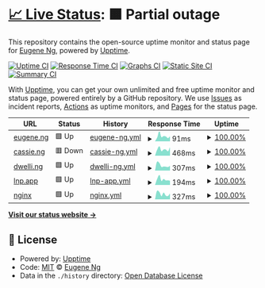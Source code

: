 # [📈 Live Status](https://eugeneyng.github.io/upptime): <!--live status--> **🟧 Partial outage**

This repository contains the open-source uptime monitor and status page for [Eugene Ng](https://eugeneyng.github.io/upptime), powered by [Upptime](https://github.com/upptime/upptime).

[![Uptime CI](https://github.com/eugeneyng/upptime/workflows/Uptime%20CI/badge.svg)](https://github.com/eugeneyng/upptime/actions?query=workflow%3A%22Uptime+CI%22)
[![Response Time CI](https://github.com/eugeneyng/upptime/workflows/Response%20Time%20CI/badge.svg)](https://github.com/eugeneyng/upptime/actions?query=workflow%3A%22Response+Time+CI%22)
[![Graphs CI](https://github.com/eugeneyng/upptime/workflows/Graphs%20CI/badge.svg)](https://github.com/eugeneyng/upptime/actions?query=workflow%3A%22Graphs+CI%22)
[![Static Site CI](https://github.com/eugeneyng/upptime/workflows/Static%20Site%20CI/badge.svg)](https://github.com/eugeneyng/upptime/actions?query=workflow%3A%22Static+Site+CI%22)
[![Summary CI](https://github.com/eugeneyng/upptime/workflows/Summary%20CI/badge.svg)](https://github.com/eugeneyng/upptime/actions?query=workflow%3A%22Summary+CI%22)

With [Upptime](https://upptime.js.org), you can get your own unlimited and free uptime monitor and status page, powered entirely by a GitHub repository. We use [Issues](https://github.com/eugeneyng/upptime/issues) as incident reports, [Actions](https://github.com/eugeneyng/upptime/actions) as uptime monitors, and [Pages](https://eugeneyng.github.io/upptime) for the status page.

<!--start: status pages-->
<!-- This summary is generated by Upptime (https://github.com/upptime/upptime) -->
<!-- Do not edit this manually, your changes will be overwritten -->
<!-- prettier-ignore -->
| URL | Status | History | Response Time | Uptime |
| --- | ------ | ------- | ------------- | ------ |
| <img alt="" src="https://icons.duckduckgo.com/ip3/eugeneyng.github.io.ico" height="13"> [eugene.ng](https://eugeneyng.github.io/) | 🟩 Up | [eugene-ng.yml](https://github.com/eugeneyng/upptime/commits/HEAD/history/eugene-ng.yml) | <details><summary><img alt="Response time graph" src="./graphs/eugene-ng/response-time-week.png" height="20"> 91ms</summary><br><a href="https://eugeneyng.github.io/upptime/history/eugene-ng"><img alt="Response time 106" src="https://img.shields.io/endpoint?url=https%3A%2F%2Fraw.githubusercontent.com%2Feugeneyng%2Fupptime%2FHEAD%2Fapi%2Feugene-ng%2Fresponse-time.json"></a><br><a href="https://eugeneyng.github.io/upptime/history/eugene-ng"><img alt="24-hour response time 87" src="https://img.shields.io/endpoint?url=https%3A%2F%2Fraw.githubusercontent.com%2Feugeneyng%2Fupptime%2FHEAD%2Fapi%2Feugene-ng%2Fresponse-time-day.json"></a><br><a href="https://eugeneyng.github.io/upptime/history/eugene-ng"><img alt="7-day response time 91" src="https://img.shields.io/endpoint?url=https%3A%2F%2Fraw.githubusercontent.com%2Feugeneyng%2Fupptime%2FHEAD%2Fapi%2Feugene-ng%2Fresponse-time-week.json"></a><br><a href="https://eugeneyng.github.io/upptime/history/eugene-ng"><img alt="30-day response time 120" src="https://img.shields.io/endpoint?url=https%3A%2F%2Fraw.githubusercontent.com%2Feugeneyng%2Fupptime%2FHEAD%2Fapi%2Feugene-ng%2Fresponse-time-month.json"></a><br><a href="https://eugeneyng.github.io/upptime/history/eugene-ng"><img alt="1-year response time 109" src="https://img.shields.io/endpoint?url=https%3A%2F%2Fraw.githubusercontent.com%2Feugeneyng%2Fupptime%2FHEAD%2Fapi%2Feugene-ng%2Fresponse-time-year.json"></a></details> | <details><summary><a href="https://eugeneyng.github.io/upptime/history/eugene-ng">100.00%</a></summary><a href="https://eugeneyng.github.io/upptime/history/eugene-ng"><img alt="All-time uptime 100.00%" src="https://img.shields.io/endpoint?url=https%3A%2F%2Fraw.githubusercontent.com%2Feugeneyng%2Fupptime%2FHEAD%2Fapi%2Feugene-ng%2Fuptime.json"></a><br><a href="https://eugeneyng.github.io/upptime/history/eugene-ng"><img alt="24-hour uptime 100.00%" src="https://img.shields.io/endpoint?url=https%3A%2F%2Fraw.githubusercontent.com%2Feugeneyng%2Fupptime%2FHEAD%2Fapi%2Feugene-ng%2Fuptime-day.json"></a><br><a href="https://eugeneyng.github.io/upptime/history/eugene-ng"><img alt="7-day uptime 100.00%" src="https://img.shields.io/endpoint?url=https%3A%2F%2Fraw.githubusercontent.com%2Feugeneyng%2Fupptime%2FHEAD%2Fapi%2Feugene-ng%2Fuptime-week.json"></a><br><a href="https://eugeneyng.github.io/upptime/history/eugene-ng"><img alt="30-day uptime 100.00%" src="https://img.shields.io/endpoint?url=https%3A%2F%2Fraw.githubusercontent.com%2Feugeneyng%2Fupptime%2FHEAD%2Fapi%2Feugene-ng%2Fuptime-month.json"></a><br><a href="https://eugeneyng.github.io/upptime/history/eugene-ng"><img alt="1-year uptime 100.00%" src="https://img.shields.io/endpoint?url=https%3A%2F%2Fraw.githubusercontent.com%2Feugeneyng%2Fupptime%2FHEAD%2Fapi%2Feugene-ng%2Fuptime-year.json"></a></details>
| <img alt="" src="https://icons.duckduckgo.com/ip3/cassie.ng.ico" height="13"> [cassie.ng](https://cassie.ng) | 🟥 Down | [cassie-ng.yml](https://github.com/eugeneyng/upptime/commits/HEAD/history/cassie-ng.yml) | <details><summary><img alt="Response time graph" src="./graphs/cassie-ng/response-time-week.png" height="20"> 468ms</summary><br><a href="https://eugeneyng.github.io/upptime/history/cassie-ng"><img alt="Response time 591" src="https://img.shields.io/endpoint?url=https%3A%2F%2Fraw.githubusercontent.com%2Feugeneyng%2Fupptime%2FHEAD%2Fapi%2Fcassie-ng%2Fresponse-time.json"></a><br><a href="https://eugeneyng.github.io/upptime/history/cassie-ng"><img alt="24-hour response time 427" src="https://img.shields.io/endpoint?url=https%3A%2F%2Fraw.githubusercontent.com%2Feugeneyng%2Fupptime%2FHEAD%2Fapi%2Fcassie-ng%2Fresponse-time-day.json"></a><br><a href="https://eugeneyng.github.io/upptime/history/cassie-ng"><img alt="7-day response time 468" src="https://img.shields.io/endpoint?url=https%3A%2F%2Fraw.githubusercontent.com%2Feugeneyng%2Fupptime%2FHEAD%2Fapi%2Fcassie-ng%2Fresponse-time-week.json"></a><br><a href="https://eugeneyng.github.io/upptime/history/cassie-ng"><img alt="30-day response time 547" src="https://img.shields.io/endpoint?url=https%3A%2F%2Fraw.githubusercontent.com%2Feugeneyng%2Fupptime%2FHEAD%2Fapi%2Fcassie-ng%2Fresponse-time-month.json"></a><br><a href="https://eugeneyng.github.io/upptime/history/cassie-ng"><img alt="1-year response time 591" src="https://img.shields.io/endpoint?url=https%3A%2F%2Fraw.githubusercontent.com%2Feugeneyng%2Fupptime%2FHEAD%2Fapi%2Fcassie-ng%2Fresponse-time-year.json"></a></details> | <details><summary><a href="https://eugeneyng.github.io/upptime/history/cassie-ng">100.00%</a></summary><a href="https://eugeneyng.github.io/upptime/history/cassie-ng"><img alt="All-time uptime 99.99%" src="https://img.shields.io/endpoint?url=https%3A%2F%2Fraw.githubusercontent.com%2Feugeneyng%2Fupptime%2FHEAD%2Fapi%2Fcassie-ng%2Fuptime.json"></a><br><a href="https://eugeneyng.github.io/upptime/history/cassie-ng"><img alt="24-hour uptime 99.99%" src="https://img.shields.io/endpoint?url=https%3A%2F%2Fraw.githubusercontent.com%2Feugeneyng%2Fupptime%2FHEAD%2Fapi%2Fcassie-ng%2Fuptime-day.json"></a><br><a href="https://eugeneyng.github.io/upptime/history/cassie-ng"><img alt="7-day uptime 100.00%" src="https://img.shields.io/endpoint?url=https%3A%2F%2Fraw.githubusercontent.com%2Feugeneyng%2Fupptime%2FHEAD%2Fapi%2Fcassie-ng%2Fuptime-week.json"></a><br><a href="https://eugeneyng.github.io/upptime/history/cassie-ng"><img alt="30-day uptime 100.00%" src="https://img.shields.io/endpoint?url=https%3A%2F%2Fraw.githubusercontent.com%2Feugeneyng%2Fupptime%2FHEAD%2Fapi%2Fcassie-ng%2Fuptime-month.json"></a><br><a href="https://eugeneyng.github.io/upptime/history/cassie-ng"><img alt="1-year uptime 99.99%" src="https://img.shields.io/endpoint?url=https%3A%2F%2Fraw.githubusercontent.com%2Feugeneyng%2Fupptime%2FHEAD%2Fapi%2Fcassie-ng%2Fuptime-year.json"></a></details>
| <img alt="" src="https://icons.duckduckgo.com/ip3/dwelli.ng.ico" height="13"> [dwelli.ng](https://dwelli.ng) | 🟩 Up | [dwelli-ng.yml](https://github.com/eugeneyng/upptime/commits/HEAD/history/dwelli-ng.yml) | <details><summary><img alt="Response time graph" src="./graphs/dwelli-ng/response-time-week.png" height="20"> 307ms</summary><br><a href="https://eugeneyng.github.io/upptime/history/dwelli-ng"><img alt="Response time 370" src="https://img.shields.io/endpoint?url=https%3A%2F%2Fraw.githubusercontent.com%2Feugeneyng%2Fupptime%2FHEAD%2Fapi%2Fdwelli-ng%2Fresponse-time.json"></a><br><a href="https://eugeneyng.github.io/upptime/history/dwelli-ng"><img alt="24-hour response time 275" src="https://img.shields.io/endpoint?url=https%3A%2F%2Fraw.githubusercontent.com%2Feugeneyng%2Fupptime%2FHEAD%2Fapi%2Fdwelli-ng%2Fresponse-time-day.json"></a><br><a href="https://eugeneyng.github.io/upptime/history/dwelli-ng"><img alt="7-day response time 307" src="https://img.shields.io/endpoint?url=https%3A%2F%2Fraw.githubusercontent.com%2Feugeneyng%2Fupptime%2FHEAD%2Fapi%2Fdwelli-ng%2Fresponse-time-week.json"></a><br><a href="https://eugeneyng.github.io/upptime/history/dwelli-ng"><img alt="30-day response time 343" src="https://img.shields.io/endpoint?url=https%3A%2F%2Fraw.githubusercontent.com%2Feugeneyng%2Fupptime%2FHEAD%2Fapi%2Fdwelli-ng%2Fresponse-time-month.json"></a><br><a href="https://eugeneyng.github.io/upptime/history/dwelli-ng"><img alt="1-year response time 373" src="https://img.shields.io/endpoint?url=https%3A%2F%2Fraw.githubusercontent.com%2Feugeneyng%2Fupptime%2FHEAD%2Fapi%2Fdwelli-ng%2Fresponse-time-year.json"></a></details> | <details><summary><a href="https://eugeneyng.github.io/upptime/history/dwelli-ng">100.00%</a></summary><a href="https://eugeneyng.github.io/upptime/history/dwelli-ng"><img alt="All-time uptime 99.28%" src="https://img.shields.io/endpoint?url=https%3A%2F%2Fraw.githubusercontent.com%2Feugeneyng%2Fupptime%2FHEAD%2Fapi%2Fdwelli-ng%2Fuptime.json"></a><br><a href="https://eugeneyng.github.io/upptime/history/dwelli-ng"><img alt="24-hour uptime 100.00%" src="https://img.shields.io/endpoint?url=https%3A%2F%2Fraw.githubusercontent.com%2Feugeneyng%2Fupptime%2FHEAD%2Fapi%2Fdwelli-ng%2Fuptime-day.json"></a><br><a href="https://eugeneyng.github.io/upptime/history/dwelli-ng"><img alt="7-day uptime 100.00%" src="https://img.shields.io/endpoint?url=https%3A%2F%2Fraw.githubusercontent.com%2Feugeneyng%2Fupptime%2FHEAD%2Fapi%2Fdwelli-ng%2Fuptime-week.json"></a><br><a href="https://eugeneyng.github.io/upptime/history/dwelli-ng"><img alt="30-day uptime 100.00%" src="https://img.shields.io/endpoint?url=https%3A%2F%2Fraw.githubusercontent.com%2Feugeneyng%2Fupptime%2FHEAD%2Fapi%2Fdwelli-ng%2Fuptime-month.json"></a><br><a href="https://eugeneyng.github.io/upptime/history/dwelli-ng"><img alt="1-year uptime 100.00%" src="https://img.shields.io/endpoint?url=https%3A%2F%2Fraw.githubusercontent.com%2Feugeneyng%2Fupptime%2FHEAD%2Fapi%2Fdwelli-ng%2Fuptime-year.json"></a></details>
| <img alt="" src="https://icons.duckduckgo.com/ip3/lnp.app.ico" height="13"> [lnp.app](https://lnp.app) | 🟩 Up | [lnp-app.yml](https://github.com/eugeneyng/upptime/commits/HEAD/history/lnp-app.yml) | <details><summary><img alt="Response time graph" src="./graphs/lnp-app/response-time-week.png" height="20"> 194ms</summary><br><a href="https://eugeneyng.github.io/upptime/history/lnp-app"><img alt="Response time 180" src="https://img.shields.io/endpoint?url=https%3A%2F%2Fraw.githubusercontent.com%2Feugeneyng%2Fupptime%2FHEAD%2Fapi%2Flnp-app%2Fresponse-time.json"></a><br><a href="https://eugeneyng.github.io/upptime/history/lnp-app"><img alt="24-hour response time 143" src="https://img.shields.io/endpoint?url=https%3A%2F%2Fraw.githubusercontent.com%2Feugeneyng%2Fupptime%2FHEAD%2Fapi%2Flnp-app%2Fresponse-time-day.json"></a><br><a href="https://eugeneyng.github.io/upptime/history/lnp-app"><img alt="7-day response time 194" src="https://img.shields.io/endpoint?url=https%3A%2F%2Fraw.githubusercontent.com%2Feugeneyng%2Fupptime%2FHEAD%2Fapi%2Flnp-app%2Fresponse-time-week.json"></a><br><a href="https://eugeneyng.github.io/upptime/history/lnp-app"><img alt="30-day response time 200" src="https://img.shields.io/endpoint?url=https%3A%2F%2Fraw.githubusercontent.com%2Feugeneyng%2Fupptime%2FHEAD%2Fapi%2Flnp-app%2Fresponse-time-month.json"></a><br><a href="https://eugeneyng.github.io/upptime/history/lnp-app"><img alt="1-year response time 181" src="https://img.shields.io/endpoint?url=https%3A%2F%2Fraw.githubusercontent.com%2Feugeneyng%2Fupptime%2FHEAD%2Fapi%2Flnp-app%2Fresponse-time-year.json"></a></details> | <details><summary><a href="https://eugeneyng.github.io/upptime/history/lnp-app">100.00%</a></summary><a href="https://eugeneyng.github.io/upptime/history/lnp-app"><img alt="All-time uptime 99.07%" src="https://img.shields.io/endpoint?url=https%3A%2F%2Fraw.githubusercontent.com%2Feugeneyng%2Fupptime%2FHEAD%2Fapi%2Flnp-app%2Fuptime.json"></a><br><a href="https://eugeneyng.github.io/upptime/history/lnp-app"><img alt="24-hour uptime 100.00%" src="https://img.shields.io/endpoint?url=https%3A%2F%2Fraw.githubusercontent.com%2Feugeneyng%2Fupptime%2FHEAD%2Fapi%2Flnp-app%2Fuptime-day.json"></a><br><a href="https://eugeneyng.github.io/upptime/history/lnp-app"><img alt="7-day uptime 100.00%" src="https://img.shields.io/endpoint?url=https%3A%2F%2Fraw.githubusercontent.com%2Feugeneyng%2Fupptime%2FHEAD%2Fapi%2Flnp-app%2Fuptime-week.json"></a><br><a href="https://eugeneyng.github.io/upptime/history/lnp-app"><img alt="30-day uptime 100.00%" src="https://img.shields.io/endpoint?url=https%3A%2F%2Fraw.githubusercontent.com%2Feugeneyng%2Fupptime%2FHEAD%2Fapi%2Flnp-app%2Fuptime-month.json"></a><br><a href="https://eugeneyng.github.io/upptime/history/lnp-app"><img alt="1-year uptime 97.85%" src="https://img.shields.io/endpoint?url=https%3A%2F%2Fraw.githubusercontent.com%2Feugeneyng%2Fupptime%2FHEAD%2Fapi%2Flnp-app%2Fuptime-year.json"></a></details>
| <img alt="" src="https://icons.duckduckgo.com/ip3/nginx.eugene.ng.ico" height="13"> [nginx](https://nginx.eugene.ng) | 🟩 Up | [nginx.yml](https://github.com/eugeneyng/upptime/commits/HEAD/history/nginx.yml) | <details><summary><img alt="Response time graph" src="./graphs/nginx/response-time-week.png" height="20"> 327ms</summary><br><a href="https://eugeneyng.github.io/upptime/history/nginx"><img alt="Response time 414" src="https://img.shields.io/endpoint?url=https%3A%2F%2Fraw.githubusercontent.com%2Feugeneyng%2Fupptime%2FHEAD%2Fapi%2Fnginx%2Fresponse-time.json"></a><br><a href="https://eugeneyng.github.io/upptime/history/nginx"><img alt="24-hour response time 346" src="https://img.shields.io/endpoint?url=https%3A%2F%2Fraw.githubusercontent.com%2Feugeneyng%2Fupptime%2FHEAD%2Fapi%2Fnginx%2Fresponse-time-day.json"></a><br><a href="https://eugeneyng.github.io/upptime/history/nginx"><img alt="7-day response time 327" src="https://img.shields.io/endpoint?url=https%3A%2F%2Fraw.githubusercontent.com%2Feugeneyng%2Fupptime%2FHEAD%2Fapi%2Fnginx%2Fresponse-time-week.json"></a><br><a href="https://eugeneyng.github.io/upptime/history/nginx"><img alt="30-day response time 359" src="https://img.shields.io/endpoint?url=https%3A%2F%2Fraw.githubusercontent.com%2Feugeneyng%2Fupptime%2FHEAD%2Fapi%2Fnginx%2Fresponse-time-month.json"></a><br><a href="https://eugeneyng.github.io/upptime/history/nginx"><img alt="1-year response time 402" src="https://img.shields.io/endpoint?url=https%3A%2F%2Fraw.githubusercontent.com%2Feugeneyng%2Fupptime%2FHEAD%2Fapi%2Fnginx%2Fresponse-time-year.json"></a></details> | <details><summary><a href="https://eugeneyng.github.io/upptime/history/nginx">100.00%</a></summary><a href="https://eugeneyng.github.io/upptime/history/nginx"><img alt="All-time uptime 98.36%" src="https://img.shields.io/endpoint?url=https%3A%2F%2Fraw.githubusercontent.com%2Feugeneyng%2Fupptime%2FHEAD%2Fapi%2Fnginx%2Fuptime.json"></a><br><a href="https://eugeneyng.github.io/upptime/history/nginx"><img alt="24-hour uptime 100.00%" src="https://img.shields.io/endpoint?url=https%3A%2F%2Fraw.githubusercontent.com%2Feugeneyng%2Fupptime%2FHEAD%2Fapi%2Fnginx%2Fuptime-day.json"></a><br><a href="https://eugeneyng.github.io/upptime/history/nginx"><img alt="7-day uptime 100.00%" src="https://img.shields.io/endpoint?url=https%3A%2F%2Fraw.githubusercontent.com%2Feugeneyng%2Fupptime%2FHEAD%2Fapi%2Fnginx%2Fuptime-week.json"></a><br><a href="https://eugeneyng.github.io/upptime/history/nginx"><img alt="30-day uptime 99.28%" src="https://img.shields.io/endpoint?url=https%3A%2F%2Fraw.githubusercontent.com%2Feugeneyng%2Fupptime%2FHEAD%2Fapi%2Fnginx%2Fuptime-month.json"></a><br><a href="https://eugeneyng.github.io/upptime/history/nginx"><img alt="1-year uptime 96.04%" src="https://img.shields.io/endpoint?url=https%3A%2F%2Fraw.githubusercontent.com%2Feugeneyng%2Fupptime%2FHEAD%2Fapi%2Fnginx%2Fuptime-year.json"></a></details>

<!--end: status pages-->

[**Visit our status website →**](https://eugeneyng.github.io/upptime)

## 📄 License

- Powered by: [Upptime](https://github.com/upptime/upptime)
- Code: [MIT](./LICENSE) © [Eugene Ng](https://eugeneyng.github.io/upptime)
- Data in the `./history` directory: [Open Database License](https://opendatacommons.org/licenses/odbl/1-0/)
